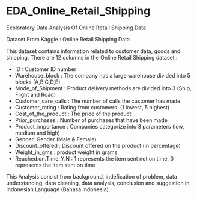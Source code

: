 # EDA_Online_Retail_Shipping
Exploratory Data Analysis Of Online Retail Shipping Data

Dataset From Kaggle : Online Retail Shipping Data

This dataset contains information related to customer data, goods and shipping. There are 12 columns in the Online Retail Shipping dataset :

* ID : Customer ID number
* Warehouse_block : The company has a large warehouse divided into 5 blocks (A,B,C,D,E)
* Mode_of_Shipment : Product delivery methods are divided into 3 (Ship, Flight and Road)
* Customer_care_calls : The number of calls the customer has made
* Customer_rating : Rating from customers. (1 lowest, 5 highest)
* Cost_of_the_product : The price of the product
* Prior_purchases : Number of purchases that have been made
* Product_importance : Companies categorize into 3 parameters (low, medium and high)
* Gender: Gender (Male & Female)
* Discount_offered : Discount offered on the product (in percentage)
* Weight_in_gms : product weight in grams
* Reached.on.Time_Y.N : 1 represents the item sent not on time, 0 represents the item sent on time

This Analysis consist from background, indefication of problem, data understanding, data cleaning, data analysis, conclusion and suggestion in Indonesian Language (Bahasa Indonesia).
